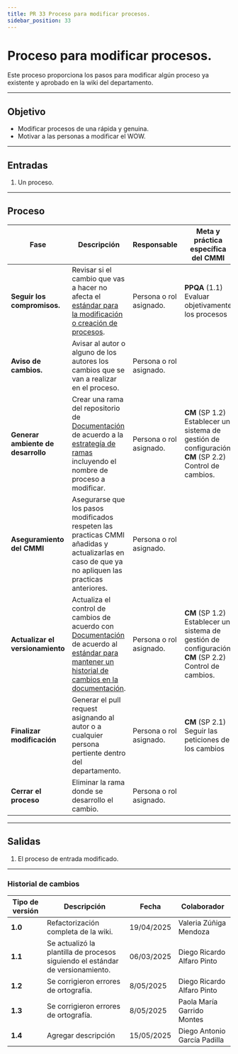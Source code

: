 ```yaml
---
title: PR 33 Proceso para modificar procesos.
sidebar_position: 33
---
```


# Proceso para modificar procesos.

Este proceso proporciona los pasos para modificar algún proceso ya existente y aprobado en la wiki del departamento.


---

## Objetivo

- Modificar procesos de una rápida y genuina.
- Motivar a las personas a modificar el WOW.

---

## Entradas

1. Un proceso.

---

## Proceso

| Fase     | Descripción                                                    | Responsable             | Meta y práctica específica del CMMI                                        |
| -------- | -------------------------------------------------------------- | ----------------------- | -------------------------------------------------------------------------- |
| **Seguir los compromisos.** | Revisar si el cambio que vas a hacer no afecta el [estándar para la modificación o creación de procesos](http://localhost:3000/docs/standards/modificacion-procesos).| Persona o rol asignado. |**PPQA** (1.1) Evaluar objetivamente los procesos
| **Aviso de cambios.** | Avisar al autor o alguno de los autores los cambios que se van a realizar en el proceso.| Persona o rol asignado. |
| **Generar ambiente de desarrollo** | Crear una rama del repositorio de  [Documentación](https://github.com/CodeAnd-Co/Documentacion) de acuerdo a la [estrategía de ramas](https://codeandco-wiki.netlify.app/docs/guias/github/git-branches) incluyendo el nombre de proceso a modificar. | Persona o rol asignado. | **CM** (SP 1.2) Establecer un sistema de gestión de configuración **CM** (SP 2.2) Control de cambios. |
| **Aseguramiento del CMMI** | Asegurarse que los pasos modificados respeten las practicas CMMI añadidas y actualizarlas en caso de que ya no apliquen las practicas anteriores. | Persona o rol asignado. |  |
| **Actualizar el versionamiento** | Actualiza el control de cambios de acuerdo con [Documentación](https://github.com/CodeAnd-Co/Documentacion) de acuerdo al [estándar para mantener un historial de cambios en la documentación](http://localhost:3000/docs/standards/versionamiento-productos-trabajo). | Persona o rol asignado. | **CM** (SP 1.2) Establecer un sistema de gestión de configuración **CM** (SP 2.2) Control de cambios. |
| **Finalizar modificación** | Generar el pull request asignando al autor o a cualquier persona pertiente dentro del departamento.| Persona o rol asignado. | **CM** (SP 2.1) Seguir las peticiones de los cambios |
| **Cerrar el proceso** |Eliminar la rama donde se desarrollo el cambio. | Persona o rol asignado. | |

---

## Salidas

1. El proceso de entrada modificado.

---

### Historial de cambios

| **Tipo de versión** | **Descripción**                                                               | **Fecha**  | **Colaborador**            |
| ------------------- | ----------------------------------------------------------------------------- | ---------- | -------------------------- |
| **1.0**             | Refactorización completa de la wiki.                                           | 19/04/2025 | Valeria Zúñiga Mendoza     |
| **1.1**             | Se actualizó la plantilla de procesos siguiendo el estándar de versionamiento. | 06/03/2025 | Diego Ricardo Alfaro Pinto |
| **1.2**             | Se corrigieron errores de ortografía.                                          | 8/05/2025  | Diego Ricardo Alfaro Pinto |
| **1.3**             | Se corrigieron errores de ortografía.                                          | 8/05/2025  | Paola María Garrido Montes |
| **1.4**             | Agregar descripción                                          | 15/05/2025  | Diego Antonio García Padilla |


